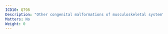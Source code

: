 ```yaml
---
ICD10: Q798
Description: "Other congenital malformations of musculoskeletal system"
Matters: No
Weight: 0
---
```


